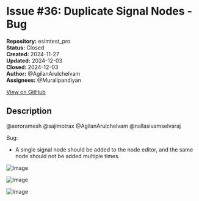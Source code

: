 # Issue #36: Duplicate Signal Nodes - Bug

**Repository:** esimtest_pro  
**Status:** Closed  
**Created:** 2024-11-27  
**Updated:** 2024-12-03  
**Closed:** 2024-12-03  
**Author:** @AgilanArulchelvam  
**Assignees:** @Muralipandiyan  

[View on GitHub](https://github.com/Simtestlab/esimtest_pro/issues/36)

## Description

@aeroramesh @sajimotrax @AgilanArulchelvam @nallasivamselvaraj 

Bug:
- A single signal node should be added to the node editor, and the same node should not be added multiple times.

![Image](https://github.com/user-attachments/assets/58c47d3d-bb50-4460-9ffe-a13ebbaaef25)

![Image](https://github.com/user-attachments/assets/e0c2e9d0-3eec-4129-a002-92505f22ead0)

![Image](https://github.com/user-attachments/assets/c130a380-8fd6-4060-9dc5-f8ea19f72ab3)

